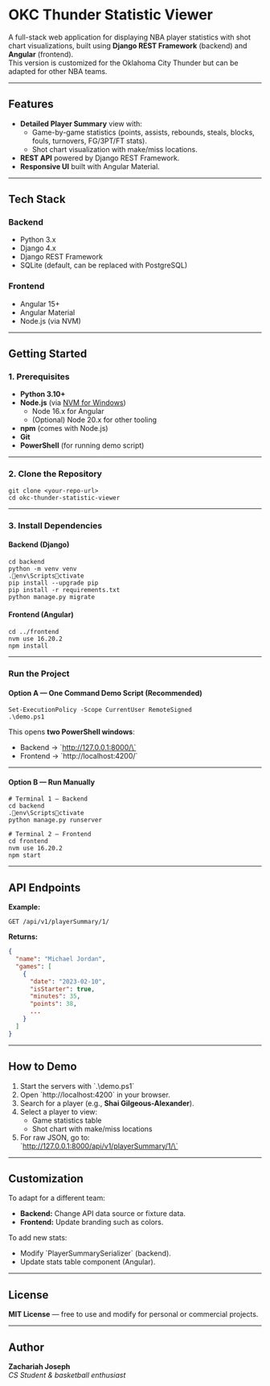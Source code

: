 #  OKC Thunder Statistic Viewer

A full-stack web application for displaying NBA player statistics with shot chart visualizations, built using **Django REST Framework** (backend) and **Angular** (frontend).  
This version is customized for the Oklahoma City Thunder but can be adapted for other NBA teams.

---

##  Features

- **Detailed Player Summary** view with:
  - Game-by-game statistics (points, assists, rebounds, steals, blocks, fouls, turnovers, FG/3PT/FT stats).
  - Shot chart visualization with make/miss locations.
- **REST API** powered by Django REST Framework.
- **Responsive UI** built with Angular Material.

---

##  Tech Stack

###  Backend
- Python 3.x  
- Django 4.x  
- Django REST Framework  
- SQLite (default, can be replaced with PostgreSQL)  

###  Frontend
- Angular 15+  
- Angular Material  
- Node.js (via NVM)  

---

##  Getting Started

### 1. Prerequisites

- **Python 3.10+**
- **Node.js** (via [NVM for Windows](https://github.com/coreybutler/nvm-windows))  
  - Node 16.x for Angular  
  - (Optional) Node 20.x for other tooling  
- **npm** (comes with Node.js)
- **Git**
- **PowerShell** (for running demo script)

---

### 2. Clone the Repository

```
git clone <your-repo-url>
cd okc-thunder-statistic-viewer
```

---

### 3. Install Dependencies

####  Backend (Django)

```
cd backend
python -m venv venv
.env\Scriptsctivate
pip install --upgrade pip
pip install -r requirements.txt
python manage.py migrate
```

####  Frontend (Angular)

```
cd ../frontend
nvm use 16.20.2
npm install
```

---

###  Run the Project

####  Option A — One Command Demo Script (Recommended)

```
Set-ExecutionPolicy -Scope CurrentUser RemoteSigned
.\demo.ps1
```

This opens **two PowerShell windows**:

- Backend → \`http://127.0.0.1:8000/\`
- Frontend → \`http://localhost:4200/\`

---

####  Option B — Run Manually

```
# Terminal 1 — Backend
cd backend
.env\Scriptsctivate
python manage.py runserver
```

```
# Terminal 2 — Frontend
cd frontend
nvm use 16.20.2
npm start
```

---

##  API Endpoints

**Example:**

```http
GET /api/v1/playerSummary/1/
```

**Returns:**

```json
{
  "name": "Michael Jordan",
  "games": [
    {
      "date": "2023-02-10",
      "isStarter": true,
      "minutes": 35,
      "points": 38,
      ...
    }
  ]
}
```

---

##  How to Demo

1. Start the servers with \`.\demo.ps1\`
2. Open \`http://localhost:4200\` in your browser.
3. Search for a player (e.g., **Shai Gilgeous-Alexander**).
4. Select a player to view:
   -  Game statistics table  
   -  Shot chart with make/miss locations  
5. For raw JSON, go to:  
   \`http://127.0.0.1:8000/api/v1/playerSummary/1/\`

---

## Customization

To adapt for a different team:

-  **Backend:** Change API data source or fixture data.
-  **Frontend:** Update branding such as colors.

To add new stats:

- Modify \`PlayerSummarySerializer\` (backend).
- Update stats table component (Angular).

---

##  License

**MIT License** — free to use and modify for personal or commercial projects.

---

##  Author

**Zachariah Joseph**  
*CS Student & basketball enthusiast*
